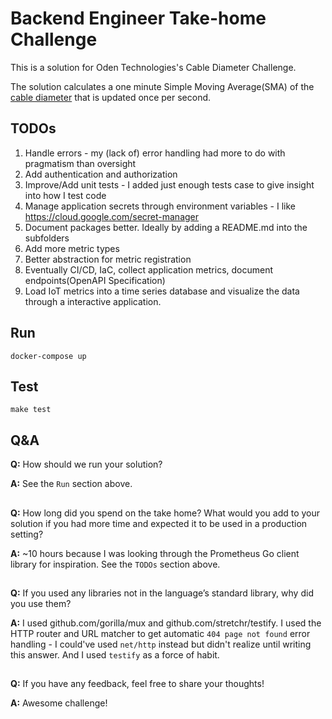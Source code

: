 # Backend Engineer Take-home Challenge

This is a solution for Oden Technologies's Cable Diameter Challenge.

The solution calculates a one minute Simple Moving Average(SMA) of the [cable diameter](http://takehome-backend.oden.network/?metric=cable-diameter) that is updated once per second. 

## TODOs
1. Handle errors - my (lack of) error handling had more to do with pragmatism than oversight
2. Add authentication and authorization
3. Improve/Add unit tests - I added just enough tests case to give insight into how I test code
4. Manage application secrets through environment variables - I like https://cloud.google.com/secret-manager
5. Document packages better. Ideally by adding a README.md into the subfolders
6. Add more metric types
7. Better abstraction for metric registration
8. Eventually CI/CD, IaC, collect application metrics, document endpoints(OpenAPI Specification)
9. Load IoT metrics into a time series database and visualize the data through a interactive application. 

## Run
```
docker-compose up
```

## Test
```
make test
```
## Q&A
**Q:** How should we run your solution?

**A:** See the `Run` section above.
##
**Q:** How long did you spend on the take home? What would you add to your solution if you
had more time and expected it to be used in a production setting?

**A:** ~10 hours because I was looking through the Prometheus Go client library for inspiration. See the `TODOs` section above.
##
**Q:** If you used any libraries not in the language’s standard library, why did you use them?

**A:** I used github.com/gorilla/mux and github.com/stretchr/testify. I used the HTTP router and URL matcher to get automatic `404 page not found` error handling - I could've used `net/http` instead but didn't realize until writing this answer. And I used `testify` as a force of habit.
##
**Q:** If you have any feedback, feel free to share your thoughts!

**A:** Awesome challenge!
##
